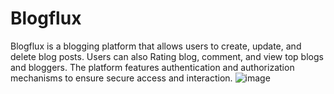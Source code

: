 # Blogflux
Blogflux is a blogging platform that allows users to create, update, and delete blog posts. Users can also Rating blog, comment, and view top blogs and bloggers. The platform features authentication and authorization mechanisms to ensure secure access and interaction.
![image](https://github.com/Tariq-Monowar/fullstack-Blog-web-BlogFlux/assets/101199109/ca7cd50f-2792-4ec5-94d5-13f514bdcc99)


